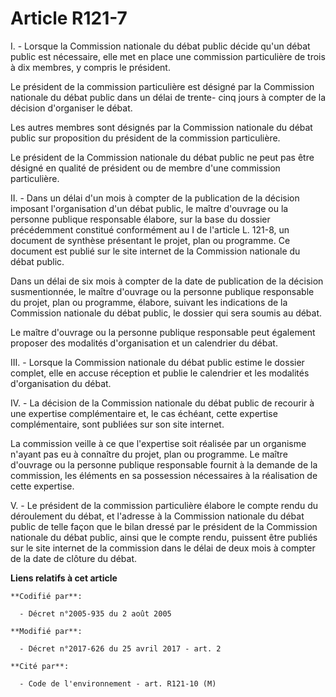 # Article R121-7

I. - Lorsque la Commission nationale du débat public décide qu'un débat public est nécessaire, elle met en place une
commission particulière de trois à dix membres, y compris le président.

Le président de la commission particulière est désigné par la Commission nationale du débat public dans un délai de trente-
cinq jours à compter de la décision d'organiser le débat.

Les autres membres sont désignés par la Commission nationale du débat public sur proposition du président de la commission
particulière.

Le président de la Commission nationale du débat public ne peut pas être désigné en qualité de président ou de membre d'une
commission particulière.

II. - Dans un délai d'un mois à compter de la publication de la décision imposant l'organisation d'un débat public, le maître
d'ouvrage ou la personne publique responsable élabore, sur la base du dossier précédemment constitué conformément au I de
l'article L. 121-8, un document de synthèse présentant le projet, plan ou programme. Ce document est publié sur le site
internet de la Commission nationale du débat public.

Dans un délai de six mois à compter de la date de publication de la décision susmentionnée, le maître d'ouvrage ou la
personne publique responsable du projet, plan ou programme, élabore, suivant les indications de la Commission nationale du
débat public, le dossier qui sera soumis au débat.

Le maître d'ouvrage ou la personne publique responsable peut également proposer des modalités d'organisation et un calendrier
du débat.

III. - Lorsque la Commission nationale du débat public estime le dossier complet, elle en accuse réception et publie le
calendrier et les modalités d'organisation du débat.

IV. - La décision de la Commission nationale du débat public de recourir à une expertise complémentaire et, le cas échéant,
cette expertise complémentaire, sont publiées sur son site internet.

La commission veille à ce que l'expertise soit réalisée par un organisme n'ayant pas eu à connaître du projet, plan ou
programme. Le maître d'ouvrage ou la personne publique responsable fournit à la demande de la commission, les éléments en sa
possession nécessaires à la réalisation de cette expertise.

V. - Le président de la commission particulière élabore le compte rendu du déroulement du débat, et l'adresse à la Commission
nationale du débat public de telle façon que le bilan dressé par le président de la Commission nationale du débat public,
ainsi que le compte rendu, puissent être publiés sur le site internet de la commission dans le délai de deux mois à compter
de la date de clôture du débat.

**Liens relatifs à cet article**

	**Codifié par**:

	  - Décret n°2005-935 du 2 août 2005

	**Modifié par**:

	  - Décret n°2017-626 du 25 avril 2017 - art. 2

	**Cité par**:

	  - Code de l'environnement - art. R121-10 (M)
